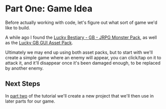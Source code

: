 # Part One: Game Idea
Before actually working with code, let's figure out what sort of game we'd like to build.

A while ago I found the [Lucky Bestiary - GB - JRPG Monster Pack][lucky-enemies], as well as the [Lucky GB GUI Asset Pack][lucky-gui].

Ultimately we may end up using both asset packs, but to start with we'll create a simple game where an enemy will appear, you can click/tap on it to attack it, and it'll disappear once it's been damaged enough, to be replaced by another enemy.

## Next Steps
In [part two](./part-two) of the tutorial we'll create a new project that we'll then use in later parts for our game.

[lucky-enemies]: https://luckycassette.itch.io/lucky-bestiary-gb
[lucky-gui]: https://luckycassette.itch.io/lucky-gb-gui-asset-pack
